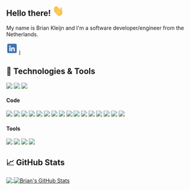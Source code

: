 ## Hello there! <img src="https://raw.githubusercontent.com/BK-93/BK-93/master/wave.gif" width="30px">

My name is Brian Kleijn and I'm a software developer/engineer from the Netherlands. 

<a href="https://www.linkedin.com/in/brian-kleijn-356044b7/"><img src="https://raw.githubusercontent.com/BK-93/BK-93/master/LinkedIn.png" width="30px"></img></a>
<a href="https://www.briankleijn.com/">:information_source:</a>


## 🔧 Technologies & Tools
![](https://img.shields.io/badge/-OS_Windows-0078d7?logo=windows&logoColor=white&style=flat)
![](https://img.shields.io/badge/-Editor_JetBrains_IDE-303033?logo=jetbrains&logoColor=white&style=flat)
![](https://img.shields.io/badge/-GIT-F05032?logo=git&logoColor=white&style=flat)

#### Code
![](https://img.shields.io/badge/-Python-ffde57?logo=python&logoColor=white&style=flat)
![](https://img.shields.io/badge/-Django-092E20?logo=django&logoColor=white&style=flat)
![](https://img.shields.io/badge/-JavaScript-f7df1e?logo=javascript&logoColor=white&style=flat)
![](https://img.shields.io/badge/-Vue-42b883?logo=vue.js&logoColor=white&style=flat)
![](https://img.shields.io/badge/-Node.js-339933?logo=node.js&logoColor=white&style=flat)
![](https://img.shields.io/badge/-Angular-DD0031?logo=angular&logoColor=white&style=flat)
![](https://img.shields.io/badge/-HTML-e34f26?logo=HTML5&logoColor=white&style=flat)
![](https://img.shields.io/badge/-CSS-264de4?logo=CSS3&logoColor=white&style=flat)
![](https://img.shields.io/badge/-SCSS/Sass-CC6699?logo=Sass&logoColor=white&style=flat)
![](https://img.shields.io/badge/-Tailwind_CSS-06B6D4?logo=TailwindCSS&logoColor=white&style=flat)
![](https://img.shields.io/badge/-PHP-777BB4?logo=php&logoColor=white&style=flat)
![](https://img.shields.io/badge/-Laravel-FF2D20?logo=laravel&logoColor=white&style=flat)
![](https://img.shields.io/badge/-C%23-239120?logo=Csharp&logoColor=white&style=flat)
![](https://img.shields.io/badge/-.NET-512BD4?logo=.NET&logoColor=white&style=flat)
![](https://img.shields.io/badge/-Azure_DevOps-0078D7?logo=AzureDevOps&logoColor=white&style=flat)
![](https://img.shields.io/badge/-Java-007396?logo=java&logoColor=white&style=flat)

#### Tools
![](https://img.shields.io/badge/-MySQL-4479A1?logo=MySQL&logoColor=white&style=flat)
![](https://img.shields.io/badge/-Microsoft_SQL_Server-CC2927?logo=MicrosoftSQLServer&logoColor=white&style=flat)
![](https://img.shields.io/badge/-MongoDB-47A248?logo=MongoDB&logoColor=white&style=flat)
![](https://img.shields.io/badge/-Docker-2496ED?logo=docker&logoColor=white&style=flat)


<!-- ![](https://img.shields.io/badge/Tools-Docker-informational?style=flat&logo=docker&logoColor=white&color=2bbc8a) -->

## &#x1f4c8; GitHub Stats

<a href="https://github.com/BK-93/BK-93">
  <img align="center" src="https://github-readme-stats.vercel.app/api/top-langs/?username=BK-93&hide=java,html,tex&title_color=ffffff&text_color=c9cacc&icon_color=2bbc8a&bg_color=1d1f21&langs_count=6" />
</a>
<a href="https://github.com/BK-93/BK-93">
  <img align="center" src="https://github-readme-stats.vercel.app/api?username=BK-93&show_icons=true&line_height=27&count_private=true&title_color=ffffff&text_color=c9cacc&icon_color=2bbc8a&bg_color=1d1f21" alt="Brian's GitHub Stats" />
</a>


<!--
**BK-93/BK-93** is a ✨ _special_ ✨ repository because its `README.md` (this file) appears on your GitHub profile.

Here are some ideas to get you started:

- 🔭 I’m currently working on ...
- 🌱 I’m currently learning ...
- 👯 I’m looking to collaborate on ...
- 🤔 I’m looking for help with ...
- 💬 Ask me about ...
- 📫 How to reach me: ...
- 😄 Pronouns: ...
- ⚡ Fun fact: ...
-->
